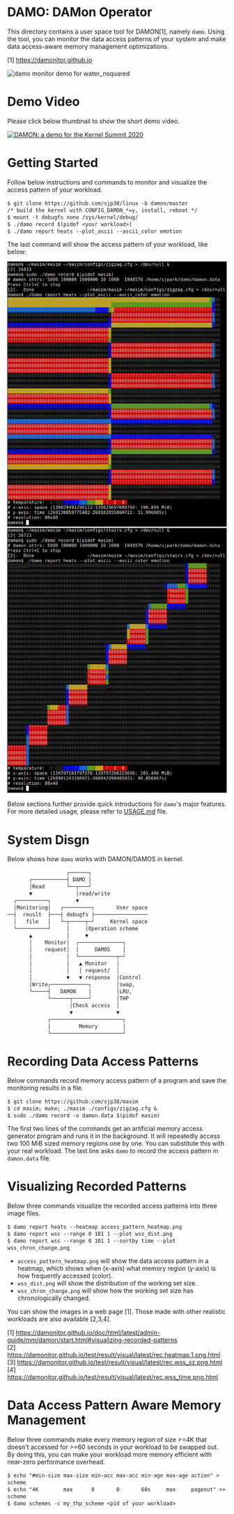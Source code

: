 DAMO: DAMon Operator
====================

This directory contains a user space tool for DAMON[1], namely ``damo``.  Using
the tool, you can monitor the data access patterns of your system and make data
access-aware memory management optimizations.

[1] https://damonitor.github.io

![damo monitor demo for water_nsquared](for_doc/damo_monitor_water_nsquared.gif)


Demo Video
==========

Please click below thumbnail to show the short demo video.

[![DAMON: a demo for the Kernel Summit 2020](
http://img.youtube.com/vi/l63eqbVBZRY/0.jpg)](
http://www.youtube.com/watch?v=l63eqbVBZRY
"DAMON: a demo for the Kernel Summit 2020")


Getting Started
===============

Follow below instructions and commands to monitor and visualize the access
pattern of your workload.

    $ git clone https://github.com/sjp38/linux -b damon/master
    /* build the kernel with CONFIG_DAMON_*=y, install, reboot */
    $ mount -t debugfs none /sys/kernel/debug/
    $ ./damo record $(pidof <your workload>)
    $ ./damo report heats --plot_ascii --ascii_color emotion

The last command will show the access pattern of your workload, like below:

![masim zigzag heatmap in ascii](for_doc/masim_zigzag_heatmap_ascii.png)
![masim stairs heatmap in ascii](for_doc/masim_stairs_heatmap_ascii.png)

Below sections further provide quick introductions for `damo`'s major features.
For more detailed usage, please refer to [USAGE.md](USAGE.md) file.


System Disgn
============

Below shows how `damo` works with DAMON/DAMOS in kernel.

                       ┌──────┐
           ┌───────────┤ DAMO │
           │Read       └──┬───┘
           ▼              │read/write
      ┌──────────┐        ▼
      │Monitoring│   ┌─────────┐       User space
    ──┤  reuslt  ├───┤ debugfs ├─────────────────
      │   file   │   └─┬─────┬─┘     Kernel space
      └──────────┘     │     │Operation scheme
           ▲           │     ▼
           │    Monitor│  ┌──────────────┐
           │    request│  │     DAMOS    │
           │           │  └────────────┬─┘
           │           │   ▲ Monitor   │
           │           │   │ request/  │
           │           ▼   ▼ response  │Control
           │Write┌────────────┐        │swap,
           └─────┤   DAMON    │        │LRU,
                 └──────┬─────┘        │THP
                        │Check access  │
                        ▼              ▼
                 ┌───────────────────────┐
                 │         Memory        │
                 └───────────────────────┘


Recording Data Access Patterns
==============================

Below commands record memory access pattern of a program and save the
monitoring results in a file.

    $ git clone https://github.com/sjp38/masim
    $ cd masim; make; ./masim ./configs/zigzag.cfg &
    $ sudo ./damo record -o damon.data $(pidof masim)

The first two lines of the commands get an artificial memory access generator
program and runs it in the background.  It will repeatedly access two 100 MiB
sized memory regions one by one.  You can substitute this with your real
workload.  The last line asks ``damo`` to record the access pattern in
``damon.data`` file.


Visualizing Recorded Patterns
=============================

Below three commands visualize the recorded access patterns into three
image files.

    $ damo report heats --heatmap access_pattern_heatmap.png
    $ damo report wss --range 0 101 1 --plot wss_dist.png
    $ damo report wss --range 0 101 1 --sortby time --plot wss_chron_change.png

- ``access_pattern_heatmap.png`` will show the data access pattern in a
  heatmap, which shows when (x-axis) what memory region (y-axis) is how
  frequently accessed (color).
- ``wss_dist.png`` will show the distribution of the working set size.
- ``wss_chron_change.png`` will show how the working set size has
  chronologically changed.

You can show the images in a web page [1].  Those made with other realistic
workloads are also available [2,3,4].

[1] https://damonitor.github.io/doc/html/latest/admin-guide/mm/damon/start.html#visualizing-recorded-patterns  
[2] https://damonitor.github.io/test/result/visual/latest/rec.heatmap.1.png.html  
[3] https://damonitor.github.io/test/result/visual/latest/rec.wss_sz.png.html  
[4] https://damonitor.github.io/test/result/visual/latest/rec.wss_time.png.html


Data Access Pattern Aware Memory Management
===========================================

Below three commands make every memory region of size >=4K that doesn't
accessed for >=60 seconds in your workload to be swapped out.  By doing this,
you can make your workload more memory efficient with near-zero performance
overhead.

    $ echo "#min-size max-size min-acc max-acc min-age max-age action" > scheme
    $ echo "4K        max      0       0       60s     max     pageout" >> scheme
    $ damo schemes -c my_thp_scheme <pid of your workload>
